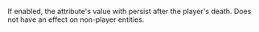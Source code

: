 If enabled, the attribute's value with persist after the player's death. Does not have an effect on non-player entities.